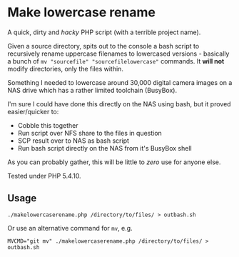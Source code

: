 # Make lowercase rename
A quick, dirty and *hacky* PHP script (with a terrible project name).

Given a source directory, spits out to the console a bash script to recursively rename uppercase filenames to lowercased versions - basically a bunch of `mv "sourcefile" "sourcefilelowercase"` commands. It **will not** modify directories, only the files within.

Something I needed to lowercase around 30,000 digital camera images on a NAS drive which has a rather limited toolchain (BusyBox).

I'm sure I could have done this directly on the NAS using bash, but it proved easier/quicker to:
- Cobble this together
- Run script over NFS share to the files in question
- SCP result over to NAS as bash script
- Run bash script directly on the NAS from it's BusyBox shell

As you can probably gather, this will be little to *zero* use for anyone else.

Tested under PHP 5.4.10.

## Usage
	./makelowercaserename.php /directory/to/files/ > outbash.sh

Or use an alternative command for `mv`, e.g.

	MVCMD="git mv" ./makelowercaserename.php /directory/to/files/ > outbash.sh
